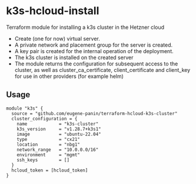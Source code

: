 # k3s-hcloud-install

Terraform module for installing a k3s cluster in the Hetzner cloud

- Create (one for now) virtual server.
- A private network and placement group for the server is created.
- A key pair is created for the internal operation of the deployment.
- The k3s cluster is installed on the created server
- The module returns the configuration for subsequent access to the cluster, as well as cluster_ca_certificate, client_certificate and client_key for use in other providers (for example helm)

## Usage

```hcl
module "k3s" {
  source = "github.com/eugene-panin/terraform-hcloud-k3s-cluster"
  cluster_configuration = {
    name            = "k3s-cluster"
    k3s_version     = "v1.28.7+k3s1"
    image           = "ubuntu-22.04"
    type            = "cx21"
    location        = "nbg1"
    network_range   = "10.0.0.0/16"
    environment     = "mgmt"
    ssh_keys        = []
  }
  hcloud_token = [hcloud_token]
}
```
